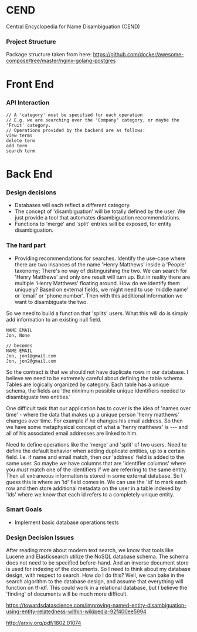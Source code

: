 # CEND
Central Encyclopedia for Name Disambiguation (CEND)


### Project Structure
Package structure taken from here:
https://github.com/docker/awesome-compose/tree/master/nginx-golang-postgres



# Front End

### API Interaction
```
// A 'category' must be specified for each operation
// E.g. we are searching over the 'Company' category, or maybe the 'Fruit' category.
// Operations provided by the backend are as follows:
view terms
delete term
add term
search term
```

# Back End
### Design decisions
- Databases will each reflect a different category.
- The concept of 'disambiguation' will be totally defined by the user. We just provide a tool that automates disambiguation recommendations.
- Functions to 'merge' and 'split' entries will be exposed, for entity disambiguation.


### The hard part
- Providing recommendations for searches.
Identify the use-case where there are two insances of the name 'Henry Matthews' inside a 'People' taxonomy; There's no way of distinguishing the two. We can search for 'Henry Matthews' and only one result will turn up. But in reality there are multiple 'Henry Matthews' floating around. How do we identify them uniquely? Based on external fields, we might need to use 'middle name' or 'email' or 'phone number'. Then with this additional information we want to disambiguate the two.

So we need to build a function that 'splits' users. What this will do is simply add information to an existing null field.
```
NAME EMAIL
Jon, None

// becomes
NAME EMAIL
Jon, jon1@gmail.com
Jon, jon2@gmail.com
```
So the contract is that we should not have duplicate rows in our database. I believe we need to be extremely careful about
defining the table schema. Tables are logically organized by category.
Each table has a unique schema, the fields are 'the minimum possible unique identifiers needed to disambiguate two entities.'

One difficult task that our application has to cover is the idea of 'names over time' - where the data that makes up a unique person 'henry matthews' changes over time. For example if he changes his email address. So then we have some metaphysical concept of what a 'henry matthews' is --- and all of his associated email addresses are linked to him.

Need to define operations like the 'merge' and 'split' of two users. Need to define the default behavior when adding duplicate entities, up to a certain field. I.e. if name and email match, then our 'address' field is added to the same user.
So maybe we have columns that are 'identifier columns' where you *must* match one of the identifiers if we are referring to the same entity. Then all extraneous information is stored in some external database. So I guess this is where an 'id' field comes in. We can use the 'id' to mark each row and then store additional metadata on the user in a table indexed by 'ids' where we know that each id refers to a completely unique entity.


### Smart Goals
- Implement basic database operations tests


### Design Decision Issues

After reading more about modern text search, we know that tools like Lucene and Elasticsearch
utilize the NoSQL database schema. The schema does not need to be specified before-hand. And an inverse
document store is used for indexing of the documents. So I need to think about my database design, with respect to search.
How do I do this? Well, we can bake in the search algorithm to the database design, and assume that everything will function on
tf-idf. This could work in a relational database, but I believe the 'finding' of documents will be much more difficult.


https://towardsdatascience.com/improving-named-entity-disambiguation-using-entity-relatedness-within-wikipedia-92f400ee5994

http://arxiv.org/pdf/1802.01074